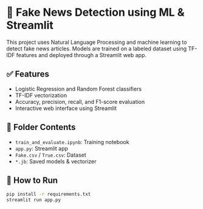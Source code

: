 # 📰 Fake News Detection using ML & Streamlit

This project uses Natural Language Processing and machine learning to detect fake news articles. Models are trained on a labeled dataset using TF-IDF features and deployed through a Streamlit web app.

## ✅ Features

- Logistic Regression and Random Forest classifiers
- TF-IDF vectorization
- Accuracy, precision, recall, and F1-score evaluation
- Interactive web interface using Streamlit

## 📂 Folder Contents

- `train_and_evaluate.ipynb`: Training notebook
- `app.py`: Streamlit app
- `Fake.csv` / `True.csv`: Dataset
- `*.jb`: Saved models & vectorizer

## 🚀 How to Run

```bash
pip install -r requirements.txt
streamlit run app.py

